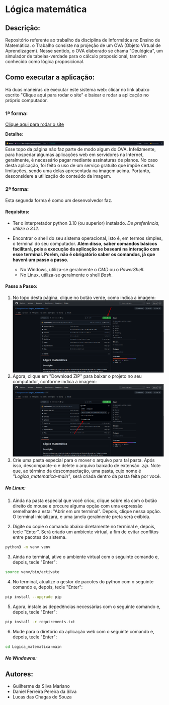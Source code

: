 # Lógica matemática

## Descrição:

Repositório referente ao trabalho da disciplina de Informática no Ensino de Matemática. o Trabalho consiste na projeção de um OVA (Objeto Virtual de Aprendizagem).
Nesse sentido, o OVA elaborado se chama "Deulógica", um simulador de tabelas-verdade para o cálculo proposicional, também conhecido como lógica proposicional.

## Como executar a aplicação:

Há duas maneiras de executar este sistema web: clicar no link abaixo escrito "Clique aqui para rodar o site" e baixar e rodar a aplicação no próprio computador.

### 1ª forma:

[Clique aqui para rodar o site](https://huggingface.co/spaces/Shzous/Run-Logica_matematica)

**Detalhe**: 

![Topo da página](Imagens_Repo_Git/pg_top.png)
Esse topo da página não faz parte de modo algum do OVA. Infelizmente, para hospedar algumas aplicações web em servidores na Internet, geralmente, é necessário pagar mediante assinaturas de planos. No caso desta aplicação, foi feito o uso de um serviço gratuito que impõe certas limitações, sendo uma delas apresentada na imagem acima. Portanto, desconsidere a utilização
do conteúdo da imagem.


### 2ª forma:

Esta segunda forma é como um desenvolvedor faz. 

#### Requisitos:

- Ter o interpretador python 3.10 (ou superior) instalado. *De preferência,
utilize o 3.12*.
- Encontrar o shell do seu sistema operacional, isto é, em termos simples, o terminal do seu computador. **Além disso, saber comandos básicos facilitará, pois a execução da aplicação se baseará na interação com esse terminal. Porém, não é obrigatório saber os comandos, já que haverá um passo a passo**.

    - No Windows, utiliza-se geralmente o *CMD* ou o *PowerShell*.
    - No Linux, utiliza-se geralmente o shell *Bash*.

#### Passo a Passo:

1. No topo desta página, clique no botão verde, como indica a imagem:
![Topo da página do github](Imagens_Repo_Git/topo_github.png)
2. Agora, clique em "Download ZIP" para baixar o projeto no seu computador, conforme indica a imagem:
![Topo da página do github](Imagens_Repo_Git/download.png)
3. Crie uma pasta especial para o mover o arquivo para tal pasta. Após isso, descompacte-o e delete o arquivo baixado de extensão *.zip*. Note que, ao término da descompactação, uma pasta, cujo nome é *"Logica_matematica-main"*,
será criada dentro da pasta feita por você.

##### No Linux:

1. Ainda na pasta especial que você criou, clique sobre ela com o botão direito do mouse
e procure alguma opção com uma expressão semelhante a esta: "Abrir em um terminal". Depois, clique nessa opção. O terminal inicializará, e uma janela  geralmente preta será exibida.

2. Digite ou copie o comando abaixo diretamente no terminal e, depois, tecle "Enter". Será criado um ambiente virtual, a fim de evitar conflitos entre pacotes do sistema.
```bash
python3 -m venv venv
```
3. Ainda no terminal, ative o ambiente virtual com o seguinte comando e, depois, tecle "Enter":
```bash
source venv/bin/activate
```
4. No terminal, atualize o gestor de pacotes do python com o seguinte comando e, depois, tecle "Enter":
```bash
pip install --upgrade pip
```
5. Agora, instale as depedências necessárias com o seguinte comando e, depois, tecle "Enter":
 ```bash
pip install -r requirements.txt
```
6. Mude para o diretório da aplicação web com o seguinte comando e, depois, tecle "Enter":

```bash
cd Logica_matematica-main
```

##### No Windowns:

## Autores:

- Guilherme da Silva Mariano
- Daniel Ferreira Pereira da Silva
- Lucas das Chagas de Souza